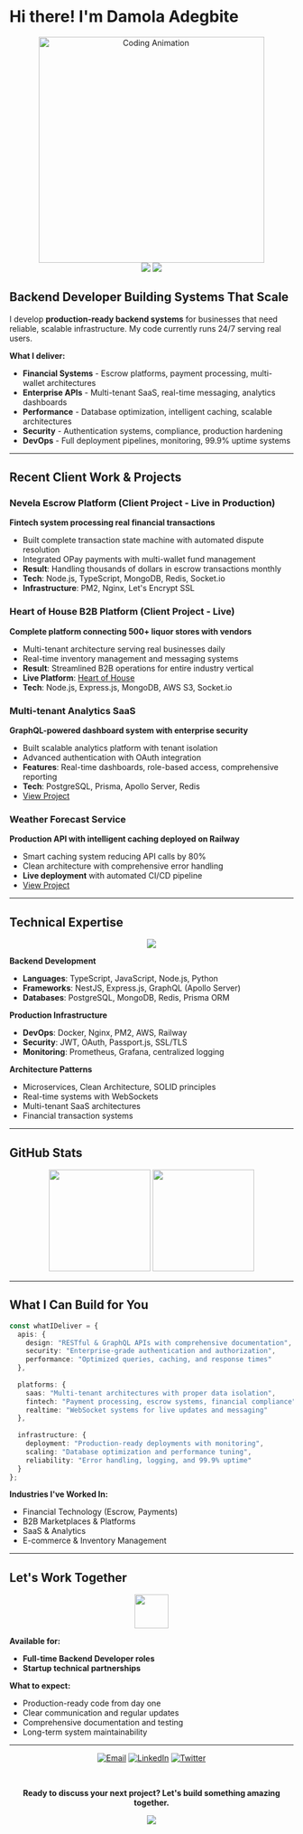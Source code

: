 # Hi there! I'm Damola Adegbite

<div align="center">
  <img src="https://media.giphy.com/media/qgQUggAC3Pfv687qPC/giphy.gif" width="400" alt="Coding Animation">
</div>

<div align="center">
  <img src="https://img.shields.io/badge/Focus-Production%20Backend%20Systems-blue?style=flat-square&logo=target&logoColor=white" />
  <img src="https://img.shields.io/badge/Available%20for-Hire-brightgreen?style=flat-square&logo=handshake&logoColor=white" />
</div>

## Backend Developer Building Systems That Scale

I develop **production-ready backend systems** for businesses that need reliable, scalable infrastructure. My code currently runs 24/7 serving real users.

**What I deliver:**
- **Financial Systems** - Escrow platforms, payment processing, multi-wallet architectures
- **Enterprise APIs** - Multi-tenant SaaS, real-time messaging, analytics dashboards  
- **Performance** - Database optimization, intelligent caching, scalable architectures
- **Security** - Authentication systems, compliance, production hardening
- **DevOps** - Full deployment pipelines, monitoring, 99.9% uptime systems

---

## Recent Client Work & Projects

### **Nevela Escrow Platform** (Client Project - Live in Production)
**Fintech system processing real financial transactions**
- Built complete transaction state machine with automated dispute resolution
- Integrated OPay payments with multi-wallet fund management
- **Result**: Handling thousands of dollars in escrow transactions monthly
- **Tech**: Node.js, TypeScript, MongoDB, Redis, Socket.io
- **Infrastructure**: PM2, Nginx, Let's Encrypt SSL

### **Heart of House B2B Platform** (Client Project - Live)
**Complete platform connecting 500+ liquor stores with vendors**
- Multi-tenant architecture serving real businesses daily
- Real-time inventory management and messaging systems
- **Result**: Streamlined B2B operations for entire industry vertical
- **Live Platform**: [Heart of House](https://platform.heartofhouse.io/)
- **Tech**: Node.js, Express.js, MongoDB, AWS S3, Socket.io

### **Multi-tenant Analytics SaaS**
**GraphQL-powered dashboard system with enterprise security**
- Built scalable analytics platform with tenant isolation
- Advanced authentication with OAuth integration
- **Features**: Real-time dashboards, role-based access, comprehensive reporting
- **Tech**: PostgreSQL, Prisma, Apollo Server, Redis
- [View Project](https://github.com/dax-side/multi-tenant-analytics-saas-api)

### **Weather Forecast Service**
**Production API with intelligent caching deployed on Railway**
- Smart caching system reducing API calls by 80%
- Clean architecture with comprehensive error handling
- **Live deployment** with automated CI/CD pipeline
- [View Project](https://github.com/dax-side/weather_forecast_service)

---

## Technical Expertise

<div align="center">
  <img src="https://skillicons.dev/icons?i=nodejs,typescript,nestjs,express,graphql,postgresql,mongodb,redis,docker,nginx,aws" />
</div>

**Backend Development**
- **Languages**: TypeScript, JavaScript, Node.js, Python
- **Frameworks**: NestJS, Express.js, GraphQL (Apollo Server)
- **Databases**: PostgreSQL, MongoDB, Redis, Prisma ORM

**Production Infrastructure**
- **DevOps**: Docker, Nginx, PM2, AWS, Railway
- **Security**: JWT, OAuth, Passport.js, SSL/TLS
- **Monitoring**: Prometheus, Grafana, centralized logging

**Architecture Patterns**
- Microservices, Clean Architecture, SOLID principles
- Real-time systems with WebSockets
- Multi-tenant SaaS architectures
- Financial transaction systems

---

## GitHub Stats

<div align="center">
  <img height="180em" src="https://github-readme-stats.vercel.app/api?username=dax-side&show_icons=true&theme=radical&hide_border=true&count_private=true"/>
  <img height="180em" src="https://github-readme-stats.vercel.app/api/top-langs/?username=dax-side&layout=compact&theme=radical&hide_border=true"/>
</div>

---

## What I Can Build for You

```typescript
const whatIDeliver = {
  apis: {
    design: "RESTful & GraphQL APIs with comprehensive documentation",
    security: "Enterprise-grade authentication and authorization",
    performance: "Optimized queries, caching, and response times"
  },
  
  platforms: {
    saas: "Multi-tenant architectures with proper data isolation",
    fintech: "Payment processing, escrow systems, financial compliance",
    realtime: "WebSocket systems for live updates and messaging"
  },
  
  infrastructure: {
    deployment: "Production-ready deployments with monitoring",
    scaling: "Database optimization and performance tuning", 
    reliability: "Error handling, logging, and 99.9% uptime"
  }
};
```

**Industries I've Worked In:**
- Financial Technology (Escrow, Payments)
- B2B Marketplaces & Platforms  
- SaaS & Analytics
- E-commerce & Inventory Management

---

## Let's Work Together

<div align="center">
  <img src="https://media.giphy.com/media/LnQjpWaON8nhr21vNW/giphy.gif" width="60">
</div>

**Available for:**
- **Full-time Backend Developer roles**
- **Startup technical partnerships**

**What to expect:**
- Production-ready code from day one
- Clear communication and regular updates
- Comprehensive documentation and testing
- Long-term system maintainability

---

<div align="center">

[![Email](https://img.shields.io/badge/Email-D14836?style=for-the-badge&logo=gmail&logoColor=white)](mailto:damolaadegbite77@gmail.com)
[![LinkedIn](https://img.shields.io/badge/LinkedIn-0077B5?style=for-the-badge&logo=linkedin&logoColor=white)](https://linkedin.com/in/damola-adegbite)
[![Twitter](https://img.shields.io/badge/Twitter-1DA1F2?style=for-the-badge&logo=twitter&logoColor=white)](https://twitter.com/dax_side)

<br/>

**Ready to discuss your next project? Let's build something amazing together.**

<img src="https://komarev.com/ghpvc/?username=dax-side&label=Profile%20views&color=0e75b6&style=for-the-badge" />

</div>
